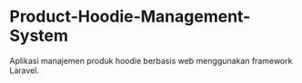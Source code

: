 # Product-Hoodie-Management-System
Aplikasi manajemen produk hoodie berbasis web menggunakan framework Laravel. 
